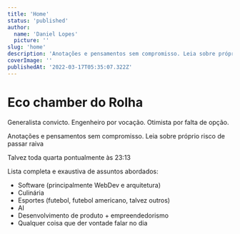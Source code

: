 ```yaml
---
title: 'Home'
status: 'published'
author:
  name: 'Daniel Lopes'
  picture: ''
slug: 'home'
description: 'Anotações e pensamentos sem compromisso. Leia sobre próprio risco de passar raiva'
coverImage: ''
publishedAt: '2022-03-17T05:35:07.322Z'
---
```


# Eco chamber do Rolha

Generalista convicto. Engenheiro por vocação. Otimista por falta de opção. 

Anotações e pensamentos sem compromisso. Leia sobre próprio risco de passar raiva

Talvez toda quarta pontualmente às 23:13

Lista completa e exaustiva de assuntos abordados:

- Software (principalmente WebDev e arquitetura)
- Culinária
- Esportes (futebol, futebol americano, talvez outros)
- AI
- Desenvolvimento de produto + empreendedorismo
- Qualquer coisa que der vontade falar no dia